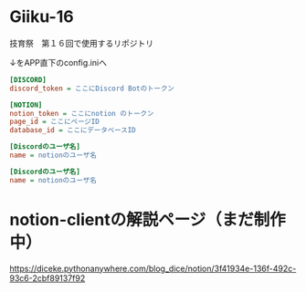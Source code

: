 # Giiku-16
技育祭　第１６回で使用するリポジトリ

↓をAPP直下のconfig.iniへ
```ini
[DISCORD]
discord_token = ここにDiscord Botのトークン

[NOTION]
notion_token = ここにnotion のトークン
page_id = ここにページID
database_id = ここにデータベースID

[Discordのユーザ名]
name = notionのユーザ名

[Discordのユーザ名]
name = notionのユーザ名
```

 # notion-clientの解説ページ（まだ制作中）
https://diceke.pythonanywhere.com/blog_dice/notion/3f41934e-136f-492c-93c6-2cbf89137f92
